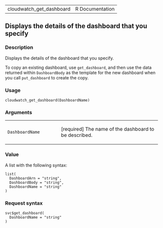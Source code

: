 <table style="width: 100%;">
<tbody>
<tr class="odd">
<td>cloudwatch_get_dashboard</td>
<td style="text-align: right;">R Documentation</td>
</tr>
</tbody>
</table>

## Displays the details of the dashboard that you specify

### Description

Displays the details of the dashboard that you specify.

To copy an existing dashboard, use `get_dashboard`, and then use the
data returned within `DashboardBody` as the template for the new
dashboard when you call `put_dashboard` to create the copy.

### Usage

    cloudwatch_get_dashboard(DashboardName)

### Arguments

<table>
<colgroup>
<col style="width: 35%" />
<col style="width: 65%" />
</colgroup>
<tbody>
<tr class="odd">
<td><code
id="cloudwatch_get_dashboard_:_DashboardName">DashboardName</code></td>
<td><p>[required] The name of the dashboard to be described.</p></td>
</tr>
</tbody>
</table>

### Value

A list with the following syntax:

    list(
      DashboardArn = "string",
      DashboardBody = "string",
      DashboardName = "string"
    )

### Request syntax

    svc$get_dashboard(
      DashboardName = "string"
    )
